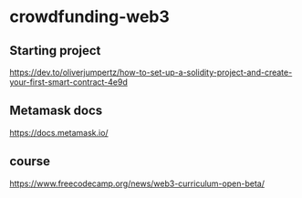 # crowdfunding-web3

## Starting project
https://dev.to/oliverjumpertz/how-to-set-up-a-solidity-project-and-create-your-first-smart-contract-4e9d

## Metamask docs
https://docs.metamask.io/


## course
https://www.freecodecamp.org/news/web3-curriculum-open-beta/